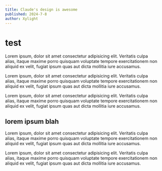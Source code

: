 ```yaml
---
title: Claude's design is awesome
published: 2024-7-8
author: Xylight
---
```


# test

Lorem ipsum, dolor sit amet consectetur adipisicing elit. Veritatis culpa alias, itaque maxime porro quisquam voluptate tempore exercitationem non aliquid ex velit, fugiat ipsum quas aut dicta mollitia iure accusamus.

Lorem ipsum, dolor sit amet consectetur adipisicing elit. Veritatis culpa alias, itaque maxime porro quisquam voluptate tempore exercitationem non aliquid ex velit, fugiat ipsum quas aut dicta mollitia iure accusamus.

Lorem ipsum, dolor sit amet consectetur adipisicing elit. Veritatis culpa alias, itaque maxime porro quisquam voluptate tempore exercitationem non aliquid ex velit, fugiat ipsum quas aut dicta mollitia iure accusamus.

## lorem ipsum blah

Lorem ipsum, dolor sit amet consectetur adipisicing elit. Veritatis culpa alias, itaque maxime porro quisquam voluptate tempore exercitationem non aliquid ex velit, fugiat ipsum quas aut dicta mollitia iure accusamus.

Lorem ipsum, dolor sit amet consectetur adipisicing elit. Veritatis culpa alias, itaque maxime porro quisquam voluptate tempore exercitationem non aliquid ex velit, fugiat ipsum quas aut dicta mollitia iure accusamus.
